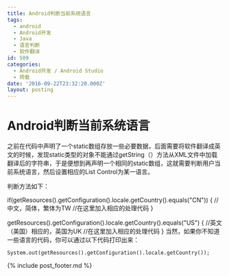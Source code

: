 ```yaml
---
title: Android判断当前系统语言
tags:
  - android
  - Android开发
  - Java
  - 语言判断
  - 软件翻译
id: 509
categories:
  - Android开发 / Android Studio
  - 转载
date: '2016-09-22T23:32:20.000Z'
layout: posting
---
```


# Android判断当前系统语言

之前在代码中声明了一个static数组存放一些必要数据，后面需要将软件翻译成英文的时候，发现static类型的对象不能通过getString（）方法从XML文件中加载翻译后的字符串，于是便想到再声明一个相同的static数组，这就需要判断用户当前系统语言，然后设置相应的List Control为某一语言。

判断方法如下：

if(getResources().getConfiguration().locale.getCountry().equals("CN")) { //中文，简体，繁体为TW //在这里加入相应的处理代码 }

getResources().getConfiguration().locale.getCountry().equals("US") { //英文（美国）相应的，英国为UK //在这里加入相应的处理代码 }</pre> 当然，如果你不知道一些语言的代码，你可以通过以下代码打印出来：

```
System.out(getResources().getConfiguration().locale.getCountry());
```



{% include post_footer.md %}